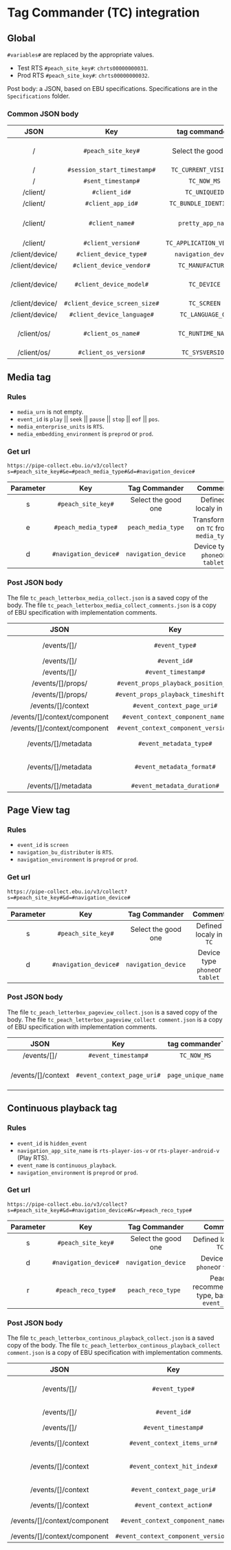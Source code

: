 # Tag Commander (TC) integration

## Global

`#variables#` are replaced by the appropriate values.

- Test RTS `#peach_site_key#`: `chrts00000000031`.
- Prod RTS `#peach_site_key#`: `chrts00000000032`.

Post body: a JSON, based on EBU specifications.
Specifications are in the `Specifications` folder.

### Common JSON body

| JSON | Key | tag commander` | Comment |
|:--:|:--:|:--:|:--:|
| / | `#peach_site_key#` | Select the good one | Defined localy in `TC` |
| / | `#session_start_timestamp#` | `TC_CURRENT_VISIT_MS` | |
| / | `#sent_timestamp#` | `TC_NOW_MS` | |
| /client/ | `#client_id#` | `TC_UNIQUEID` | |
| /client/ | `#client_app_id#` | `TC_BUNDLE_IDENTIFIER` | |
| /client/ | `#client_name#` | `pretty_app_name` | Server side variable |
| /client/ | `#client_version#` | `TC_APPLICATION_VERSION` | |
| /client/device/ | `#client_device_type#` | `navigation_device` | |
| /client/device/ | `#client_device_vendor#` | `TC_MANUFACTURER` | |
| /client/device/ | `#client_device_model#` | `TC_DEVICE` | `TC_MODEL` is just "iPhone" |
| /client/device/ | `#client_device_screen_size#` | `TC_SCREEN` | |
| /client/device/ | `#client_device_language#` | `TC_LANGUAGE_GA` | |
| /client/os/ | `#client_os_name#` | `TC_RUNTIME_NAME` | `TC_SYSNAME` isn't lowercase |
| /client/os/ | `#client_os_version#` | `TC_SYSVERSION` | |

## Media tag

### Rules

 - `media_urn` is not empty.
 - `event_id` is `play` || `seek` || `pause` || `stop` || `eof` || `pos`.
 - `media_enterprise_units` is `RTS`.
 - `media_embedding_environment` is `preprod` or `prod`.

### Get url

`https://pipe-collect.ebu.io/v3/collect?s=#peach_site_key#&e=#peach_media_type#&d=#navigation_device#`

| Parameter | Key | Tag Commander | Comment |
|:--:|:--:|:--:|:--:|
| s | `#peach_site_key#` | Select the good one | Defined localy in `TC` |
| e | `#peach_media_type#` | `peach_media_type` |  Transformed on `TC` from `media_type` |
| d | `#navigation_device#` | `navigation_device` | Device type `phone`or `tablet` |
 
### Post JSON body

The file `tc_peach_letterbox_media_collect.json` is a saved copy of the body.
The file `tc_peach_letterbox_media_collect_comments.json` is a copy of EBU specification with implementation comments.

| JSON | Key | tag commander` | Comment |
|:--:|:--:|:--:|:--:|
| /events/[]/ | `#event_type#` | `peach_event_type` | Transformed on TC from `event_id` |
| /events/[]/ | `#event_id#` | `media_urn` | |
| /events/[]/ | `#event_timestamp#` | `TC_NOW_MS` | |
| /events/[]/props/ | `#event_props_playback_position_s#` | `media_position` | |
| /events/[]/props/ | `#event_props_playback_timeshift_s#` | `media_timeshift` | |
| /events/[]/context | `#event_context_page_uri#` | `page_unique_name` | Server side variable |
| /events/[]/context/component | `#event_context_component_name#` | `media_player_display` | |
| /events/[]/context/component | `#event_context_component_version#` | `media_player_version` | |
| /events/[]/metadata | `#event_metadata_type#` | `peach_media_type` | Transformed on TC from `media_type` |
| /events/[]/metadata | `#event_metadata_format#` | `peach_media_format` | Transformed on TC from `media_is_livestream` |
| /events/[]/metadata | `#event_metadata_duration#` | `media_segment_length` | |

## Page View tag

### Rules

 - `event_id` is `screen`
 - `navigation_bu_distributer` is `RTS`.
 - `navigation_environment` is `preprod` or `prod`.

### Get url

`https://pipe-collect.ebu.io/v3/collect?s=#peach_site_key#&d=#navigation_device#`

| Parameter | Key | Tag Commander | Comment |
|:--:|:--:|:--:|:--:|
| s | `#peach_site_key#` | Select the good one | Defined localy in `TC` |
| d | `#navigation_device#` | `navigation_device` | Device type `phone`or `tablet` |

### Post JSON body

The file `tc_peach_letterbox_pageview_collect.json` is a saved copy of the body.
The file `tc_peach_letterbox_pageview_collect comment.json` is a copy of EBU specification with implementation comments.

| JSON | Key | tag commander` | Comment |
|:--:|:--:|:--:|:--:|
| /events/[]/ | `#event_timestamp#` | `TC_NOW_MS` | |
| /events/[]/context | `#event_context_page_uri#` | `page_unique_name` | Server side variable |

## Continuous playback tag

### Rules

 - `event_id` is `hidden_event`
 - `navigation_app_site_name` is `rts-player-ios-v` or `rts-player-android-v` (Play RTS).
 - `event_name` is `continuous_playback`.
 - `navigation_environment` is `preprod` or `prod`.

### Get url

`https://pipe-collect.ebu.io/v3/collect?s=#peach_site_key#&d=#navigation_device#&r=#peach_reco_type#`

| Parameter | Key | Tag Commander | Comment |
|:--:|:--:|:--:|:--:|
| s | `#peach_site_key#` | Select the good one | Defined localy in `TC` |
| d | `#navigation_device#` | `navigation_device` | Device type `phone`or `tablet` |
| r | `#peach_reco_type#` | `peach_reco_type ` | Peach recommendation type, based of `event_type` |

### Post JSON body

The file `tc_peach_letterbox_continous_playback_collect.json` is a saved copy of the body.
The file `tc_peach_letterbox_continous_playback_collect comment.json` is a copy of EBU specification with implementation comments.

| JSON | Key | tag commander` | Comment |
|:--:|:--:|:--:|:--:|
| /events/[]/ | `#event_type#` | `peach_reco_type` | Transformed on `TC` from `event_type` | |
| /events/[]/ | `#event_id#` | `event_value_1` | Recommendation id |
| /events/[]/ | `#event_timestamp#` | `TC_NOW_MS` | |
| /events/[]/context | `#event_context_items_urn#` | `event_value` | Media URN displayed |
| /events/[]/context | `#event_context_hit_index#` | `peach_cp_hit_index` | Transformed on `TC` from `event_type` |
| /events/[]/context | `#event_context_page_uri#` | `page_unique_name` | Server side variable |
| /events/[]/context | `#event_context_action#` | `event_source` | |
| /events/[]/context/component | `#event_context_component_name#` | `pretty_app_name` | Server side variable |
| /events/[]/context/component | `#event_context_component_version#` | `TC_APPLICATION_VERSION` | |